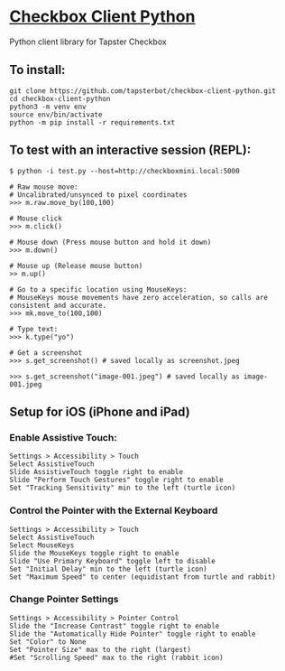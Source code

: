 # [Checkbox Client Python](https://github.com/tapsterbot/checkbox-client-python)

Python client library for Tapster Checkbox

## To install:
  ```
  git clone https://github.com/tapsterbot/checkbox-client-python.git
  cd checkbox-client-python
  python3 -m venv env
  source env/bin/activate
  python -m pip install -r requirements.txt
  ```


## To test with an interactive session (REPL):
  ```
  $ python -i test.py --host=http://checkboxmini.local:5000

  # Raw mouse move:
  # Uncalibrated/unsynced to pixel coordinates
  >>> m.raw.move_by(100,100)

  # Mouse click
  >>> m.click()

  # Mouse down (Press mouse button and hold it down)
  >>> m.down()

  # Mouse up (Release mouse button)
  >> m.up()

  # Go to a specific location using MouseKeys:
  # MouseKeys mouse movements have zero acceleration, so calls are consistent and accurate.
  >>> mk.move_to(100,100)

  # Type text:
  >>> k.type("yo")

  # Get a screenshot
  >>> s.get_screenshot() # saved locally as screenshot.jpeg

  >>> s.get_screenshot("image-001.jpeg") # saved locally as image-001.jpeg
  ```


## Setup for iOS (iPhone and iPad)

### Enable Assistive Touch:
  ```
  Settings > Accessibility > Touch
  Select AssistiveTouch
  Slide AssistiveTouch toggle right to enable
  Slide "Perform Touch Gestures" toggle right to enable
  Set "Tracking Sensitivity" min to the left (turtle icon)
  ```


### Control the Pointer with the External Keyboard
  ```
  Settings > Accessibility > Touch
  Select AssistiveTouch
  Select MouseKeys
  Slide the MouseKeys toggle right to enable
  Slide "Use Primary Keyboard" toggle left to disable
  Set "Initial Delay" min to the left (turtle icon)
  Set "Maximum Speed" to center (equidistant from turtle and rabbit)
  ```

### Change Pointer Settings
  ```
  Settings > Accessibility > Pointer Control
  Slide the "Increase Contrast" toggle right to enable
  Slide the "Automatically Hide Pointer" toggle right to enable
  Set "Color" to None
  Set "Pointer Size" max to the right (largest)
  #Set "Scrolling Speed" max to the right (rabbit icon)
  ```
